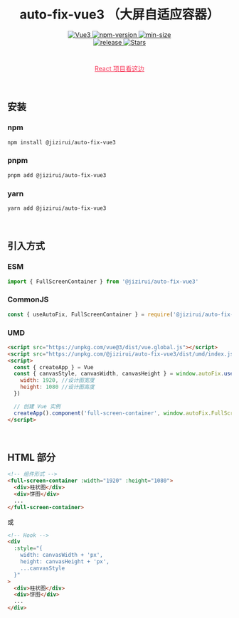 <h1 align="center">auto-fix-vue3 （大屏自适应容器）</h1>
<div align="center">
  <a href="https://vuejs.org">
    <img src="https://img.shields.io/badge/vue-%3E=3.0.0-green.svg?logo=vuedotjs&style=flat&colorA=084c61&colorB=f73859" alt="Vue3" />
  </a>
  <a href="https://npmjs.org/package/@jizirui/auto-fix-vue3">
    <img src="https://img.shields.io/npm/v/@jizirui/auto-fix-vue3.svg?logo=npm&colorA=87ceeb&colorB=ffb6c1" alt="npm-version" />
  </a>
  <a href="https://npmjs.org/package/@jizirui/auto-fix-vue3">
    <img src="https://img.shields.io/bundlephobia/min/@jizirui/auto-fix-vue3.svg?colorA=8a2be2&colorB=00bdaa" alt="min-size" />
  </a>
</div>
<div align="center">
  <a href="https://github.com/Come2BtheOne/auto-fix-vue3/releases">
    <img src="https://img.shields.io/github/release/Come2BtheOne/auto-fix-vue3.svg?logo=github&logoColor=181717&colorA=ffa500&colorB=00ff7f" alt="release" />
  </a>  
  <a href="https://github.com/Come2BtheOne/auto-fix-vue3">
    <img src="https://img.shields.io/github/stars/Come2BtheOne/auto-fix-vue3.svg" alt="Stars" />
  </a>
</div>
<p align="center" style="margin-top: 40px;">
  <a style="color:#f73859;" href="https://github.com/Come2BtheOne/auto-fix-react">React 项目看这边</a>
</p>

<br/>

## 安装

### npm

```bash
npm install @jizirui/auto-fix-vue3
```

### pnpm

```bash
pnpm add @jizirui/auto-fix-vue3
```

### yarn

```bash
yarn add @jizirui/auto-fix-vue3
```

<br/>

## 引入方式

### ESM

```js
import { FullScreenContainer } from '@jizirui/auto-fix-vue3'
```

### CommonJS

```js
const { useAutoFix, FullScreenContainer } = require('@jizirui/auto-fix-vue3/dist/cjs')
```

### UMD

```html
<script src="https://unpkg.com/vue@3/dist/vue.global.js"></script>
<script src="https://unpkg.com/@jizirui/auto-fix-vue3/dist/umd/index.js"></script>
<script>
  const { createApp } = Vue
  const { canvasStyle, canvasWidth, canvasHeight } = window.autoFix.useAutoFix({
    width: 1920, //设计图宽度
    height: 1080 //设计图高度
  })

  // 创建 Vue 实例
  createApp().component('full-screen-container', window.autoFix.FullScreenContainer).mount('#app')
</script>
```

<br/>

## HTML 部分

```html
<!-- 组件形式 -->
<full-screen-container :width="1920" :height="1080">
  <div>柱状图</div>
  <div>饼图</div>
  ...
</full-screen-container>
```

或

```html
<!-- Hook -->
<div
  :style="{
    width: canvasWidth + 'px',
    height: canvasHeight + 'px',
    ...canvasStyle
  }"
>
  <div>柱状图</div>
  <div>饼图</div>
  ...
</div>
```
